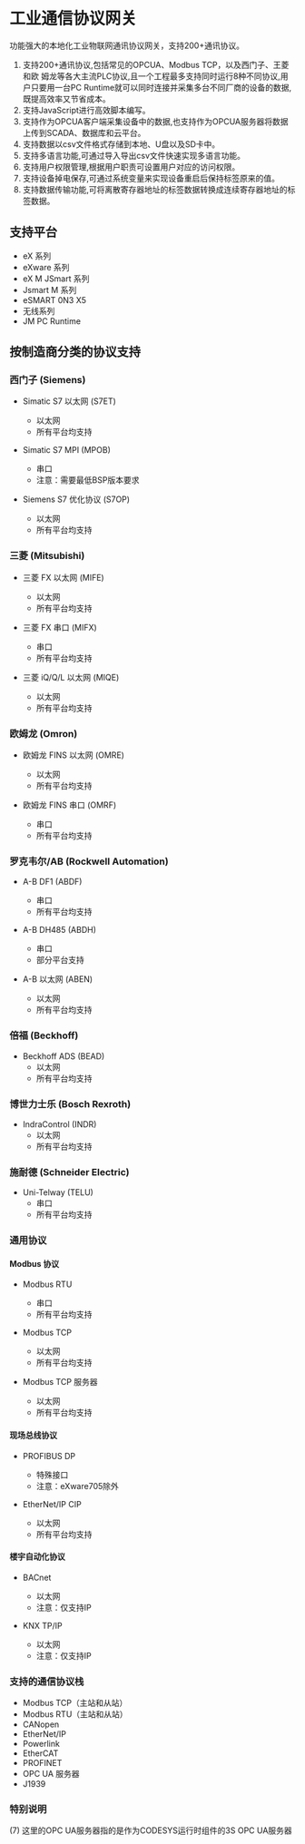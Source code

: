# 工业通信协议网关

功能强大的本地化工业物联网通讯协议网关，支持200+通讯协议。

1. 支持200+通讯协议,包括常见的OPCUA、Modbus TCP，以及西门子、王菱和欧 姆龙等各大主流PLC协议,且一个工程最多支持同时运行8种不同协议,用户只要用一台PC Runtime就可以同时连接并采集多台不同厂商的设备的数据,既提高效率又节省成本。
2. 支持JavaScript进行高效脚本编写。
3. 支持作为OPCUA客户端采集设备中的数据,也支持作为OPCUA服务器将数据 上传到SCADA、数据库和云平台。
4. 支持数据以csv文件格式存储到本地、U盘以及SD卡中。
5. 支持多语言功能,可通过导入导出csv文件快速实现多语言功能。
6. 支持用户权限管理,根据用户职责可设置用户对应的访问权限。
7. 支持设备掉电保存,可通过系统变量来实现设备重启后保持标签原来的值。
8. 支持数据传输功能,可将离散寄存器地址的标签数据转换成连续寄存器地址的标 签数据。

## 支持平台
- eX 系列
- eXware 系列
- eX M JSmart 系列
- Jsmart M 系列
- eSMART 0N3 X5
- 无线系列
- JM PC Runtime

## 按制造商分类的协议支持

### 西门子 (Siemens)
- Simatic S7 以太网 (S7ET)
    - 以太网
    - 所有平台均支持

- Simatic S7 MPI (MPOB)
    - 串口
    - 注意：需要最低BSP版本要求

- Siemens S7 优化协议 (S7OP)
    - 以太网
    - 所有平台均支持

### 三菱 (Mitsubishi)
- 三菱 FX 以太网 (MIFE)
    - 以太网
    - 所有平台均支持

- 三菱 FX 串口 (MIFX)
    - 串口
    - 所有平台均支持

- 三菱 iQ/Q/L 以太网 (MIQE)
    - 以太网
    - 所有平台均支持

### 欧姆龙 (Omron)
- 欧姆龙 FINS 以太网 (OMRE)
    - 以太网
    - 所有平台均支持

- 欧姆龙 FINS 串口 (OMRF)
    - 串口
    - 所有平台均支持

### 罗克韦尔/AB (Rockwell Automation)
- A-B DF1 (ABDF)
    - 串口
    - 所有平台均支持

- A-B DH485 (ABDH)
    - 串口
    - 部分平台支持

- A-B 以太网 (ABEN)
    - 以太网
    - 所有平台均支持

### 倍福 (Beckhoff)
- Beckhoff ADS (BEAD)
    - 以太网
    - 所有平台均支持

### 博世力士乐 (Bosch Rexroth)
- IndraControl (INDR)
    - 以太网
    - 所有平台均支持

### 施耐德 (Schneider Electric)
- Uni-Telway (TELU)
    - 串口
    - 所有平台均支持

### 通用协议
#### Modbus 协议
- Modbus RTU
    - 串口
    - 所有平台均支持

- Modbus TCP
    - 以太网
    - 所有平台均支持

- Modbus TCP 服务器
    - 以太网
    - 所有平台均支持

#### 现场总线协议
- PROFIBUS DP
    - 特殊接口
    - 注意：eXware705除外

- EtherNet/IP CIP
    - 以太网
    - 所有平台均支持

#### 楼宇自动化协议
- BACnet
    - 以太网
    - 注意：仅支持IP

- KNX TP/IP
    - 以太网
    - 注意：仅支持IP


### 支持的通信协议栈
- Modbus TCP（主站和从站）
- Modbus RTU（主站和从站）
- CANopen
- EtherNet/IP
- Powerlink
- EtherCAT
- PROFINET
- OPC UA 服务器
- J1939

### 特别说明
(7) 这里的OPC UA服务器指的是作为CODESYS运行时组件的3S OPC UA服务器
